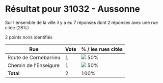 # Résultat pour 31032 - Aussonne

Sur l'ensemble de la ville il y a eu 7 réponses dont 2 réponses avec une rue citée (28%)

2 points noirs identifiés

| Rue | Vote | % / les rues cités|
|-----|------|-------------------|
| Route de Cornebarrieu | 1 | <img src="../../img/bar_50.gif" />&nbsp;50%|
| Chemin de l'Enseigure | 1 | <img src="../../img/bar_50.gif" />&nbsp;50%|
| **Total** | 2 | 100%|
